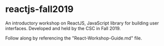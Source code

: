 # reactjs-fall2019
An introductory workshop on ReactJS, JavaScript library for building user interfaces. Developed and held by the CSC in Fall 2019.

Follow along by referencing the "React-Workshop-Guide.md" file.
